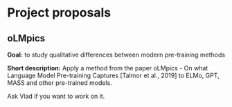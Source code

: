 # Project proposals

## oLMpics
**Goal:** to study qualitative differences between modern pre-training methods

**Short description:** Apply a method from the paper oLMpics - On what Language Model Pre-training Captures \[Talmor et al., 2019] to ELMo, GPT, MASS and other pre-trained models.

Ask Vlad if you want to work on it.

